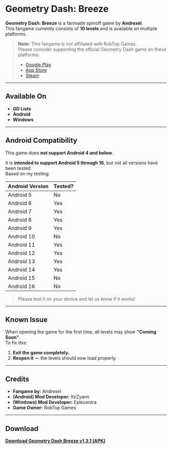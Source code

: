 # Geometry Dash: Breeze

**Geometry Dash: Breeze** is a fanmade spinoff game by **Andrexel**.  
This fangame currently consists of **10 levels** and is available on multiple platforms.

> **Note:** This fangame is not affiliated with RobTop Games.  
> Please consider supporting the official Geometry Dash game on these platforms:  
> - [Google Play](https://play.google.com/store/apps/details?id=com.robtopx.geometryjump)  
> - [App Store](https://apps.apple.com/us/app/geometry-dash/id625334537)  
> - [Steam](https://store.steampowered.com/app/322170/Geometry_Dash/)

---

## Available On

- **GD Lists**
- **Android**
- **Windows**

---

## Android Compatibility

This game does **not support Android 4 and below**.

It is **intended to support Android 5 through 16**, but not all versions have been tested.  
Based on my testing:

| Android Version | Tested? |
|------------------|---------|
| Android 5        | No      |
| Android 6        | Yes     |
| Android 7        | Yes     |
| Android 8        | Yes     |
| Android 9        | Yes     |
| Android 10       | No      |
| Android 11       | Yes     |
| Android 12       | Yes     |
| Android 13       | Yes     |
| Android 14       | Yes     |
| Android 15       | No      |
| Android 16       | No      |

> Please test it on your device and let us know if it works!

---

## Known Issue

When opening the game for the first time, all levels may show **"Coming Soon"**.  
To fix this:
1. **Exit the game completely.**
2. **Reopen it** — the levels should now load properly.

---

## Credits

- **Fangame by:** Andrexel  
- **(Android) Mod Developer:** ItzZyann  
- **(Windows) Mod Developer:** Eplecentra  
- **Game Owner:** RobTop Games

---

## Download

**[Download Geometry Dash Breeze v1.3.1 (APK)](https://github.com/ItzZyann/Geometry-Dash-Breeze/releases/download/v1.3.1/GeometryDashBreeze_v1.3.1.apk)**
